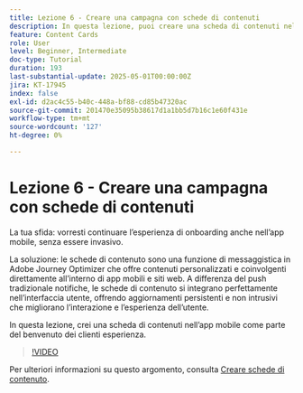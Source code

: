 ```yaml
---
title: Lezione 6 - Creare una campagna con schede di contenuti
description: In questa lezione, puoi creare una scheda di contenuti nell’app mobile come parte dell’esperienza di benvenuto dei clienti.
feature: Content Cards
role: User
level: Beginner, Intermediate
doc-type: Tutorial
duration: 193
last-substantial-update: 2025-05-01T00:00:00Z
jira: KT-17945
index: false
exl-id: d2ac4c55-b40c-448a-bf88-cd85b47320ac
source-git-commit: 201470e35095b38617d1a1bb5d7b16c1e60f431e
workflow-type: tm+mt
source-wordcount: '127'
ht-degree: 0%

---
```


# Lezione 6 - Creare una campagna con schede di contenuti

La tua sfida: vorresti continuare l’esperienza di onboarding anche nell’app mobile, senza essere invasivo.

La soluzione: le schede di contenuto sono una funzione di messaggistica in Adobe Journey Optimizer che offre
contenuti personalizzati e coinvolgenti direttamente all’interno di app mobili e siti web. A differenza del push tradizionale
notifiche, le schede di contenuto si integrano perfettamente nell’interfaccia utente, offrendo aggiornamenti persistenti e non intrusivi che migliorano l’interazione e l’esperienza dell’utente.

In questa lezione, crei una scheda di contenuti nell’app mobile come parte del benvenuto dei clienti
esperienza.

>[!VIDEO](https://video.tv.adobe.com/v/3457973/?learn=on&enablevpops)

Per ulteriori informazioni su questo argomento, consulta [Creare schede di contenuto](/help/channels/create-content-cards.md).
